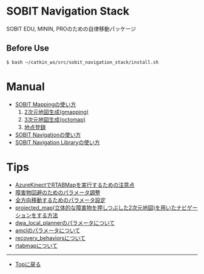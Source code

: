 # SOBIT Navigation Stack
SOBIT EDU, MININ, PROのための自律移動パッケージ  

## Before Use
```bash
$ bash ~/catkin_ws/src/sobit_navigation_stack/install.sh 
```

# Manual
- [SOBIT Mappingの使い方](sobit_mapping)
    1. [2次元地図生成(gmapping)](doc/readme/sobit_mapping_gmapping.md)
    2. [3次元地図生成(octomap)](doc/readme/sobit_mapping_octomap.md)
    3. [地点登録](doc/readme/sobit_mapping_create_location_file.md)
- [SOBIT Navigationの使い方](sobit_navigation)
- [SOBIT Navigation Libraryの使い方](sobit_navigation_library)

# Tips
- [AzureKinectでRTABMapを実行するための注意点](doc/readme/azure_kinect_rtabmap.md)
- [障害物回避のためのパラメータ調整](doc/readme/obstacle_avoidance.md)
- [全方向移動するためのパラメータ設定](doc/readme/omni_directional_mobile.md)
- [projected_map(立体的な障害物を押しつぶした2次元地図)を用いたナビゲーションをする方法](doc/readme/projected_map_navigation.md)
- [dwa_local_plannerのパラメータについて](doc/readme/dwa_params.md)
- [amclのパラメータについて](doc/readme/amcl_params.md)
- [recovery_behaviorsについて](doc/readme/recovery_behaviors.md)
- [rtabmapについて](doc/readme/rtabmap.md)

---

- [Topに戻る](https://gitlab.com/TeamSOBITS/sobit_navigation_stack#sobit-navigation-stack)
